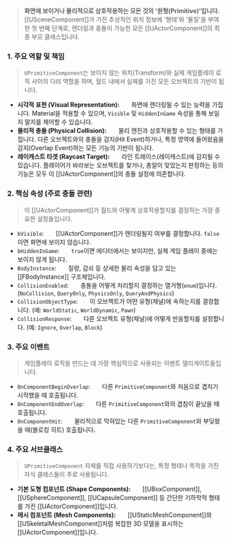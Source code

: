 > **화면에 보이거나 물리적으로 상호작용하는 모든 것의 '원형(Primitive)'입니다.** [[USceneComponent]]가 가진 추상적인 위치 정보에 '형태'와 '물질'을 부여한 첫 번째 단계로, 렌더링과 충돌이 가능한 모든 [[UActorComponent]]의 최종 부모 클래스입니다.

### **1. 주요 역할 및 책임**
> `UPrimitiveComponent`는 보이지 않는 위치(Transform)와 실제 게임플레이 로직 사이의 다리 역할을 하며, 월드 내에서 실체를 가진 모든 오브젝트의 기반이 됩니다.
* **시각적 표현 (Visual Representation):**
      화면에 렌더링될 수 있는 능력을 가집니다. Material을 적용할 수 있으며, `Visible` 및 `HiddenInGame` 속성을 통해 보일지 말지를 제어할 수 있습니다.
* **물리적 충돌 (Physical Collision):**
      물리 엔진과 상호작용할 수 있는 형태를 가집니다. 다른 오브젝트와의 충돌을 감지(Hit Event)하거나, 특정 영역에 들어왔음을 감지(Overlap Event)하는 모든 기능의 기반이 됩니다.
* **레이캐스트 타겟 (Raycast Target):**
      라인 트레이스(레이캐스트)에 감지될 수 있습니다. 플레이어가 바라보는 오브젝트를 찾거나, 총알이 맞았는지 판정하는 등의 기능은 모두 이 [[UActorComponent]]의 충돌 설정에 의존합니다.

### **2. 핵심 속성 (주로 충돌 관련)**
> 이 [[UActorComponent]]가 월드와 어떻게 상호작용할지를 결정하는 가장 중요한 설정들입니다.
* `bVisible`:
      [[UActorComponent]]가 렌더링될지 여부를 결정합니다. `false`이면 화면에 보이지 않습니다.
* `bHiddenInGame`:
      `true`이면 에디터에서는 보이지만, 실제 게임 플레이 중에는 보이지 않게 됩니다.
* `BodyInstance`:
      질량, 감쇠 등 상세한 물리 속성을 담고 있는 [[FBodyInstance]] 구조체입니다.
* `CollisionEnabled`:
      충돌을 어떻게 처리할지 결정하는 열거형(`enum`)입니다. (`NoCollision`, `QueryOnly`, `PhysicsOnly`, `QueryAndPhysics`)
* `CollisionObjectType`:
      이 오브젝트가 어떤 유형(채널)에 속하는지를 결정합니다. (예: `WorldStatic`, `WorldDynamic`, `Pawn`)
* `CollisionResponse`:
      다른 오브젝트 유형(채널)에 어떻게 반응할지를 설정합니다. (예: `Ignore`, `Overlap`, `Block`)

### **3. 주요 이벤트**
> 게임플레이 로직을 만드는 데 가장 핵심적으로 사용되는 이벤트 델리게이트들입니다.
* `OnComponentBeginOverlap`:
      다른 `PrimitiveComponent`와 처음으로 겹치기 시작했을 때 호출됩니다.
* `OnComponentEndOverlap`:
      다른 `PrimitiveComponent`와의 겹침이 끝났을 때 호출됩니다.
* `OnComponentHit`:
      물리적으로 막혀있는 다른 `PrimitiveComponent`와 부딪혔을 때(블로킹 히트) 호출됩니다.

### **4. 주요 서브클래스**
> `UPrimitiveComponent` 자체를 직접 사용하기보다는, 특정 형태나 목적을 가진 자식 클래스들이 주로 사용됩니다.
* **기본 도형 컴포넌트 (Shape Components):**
      [[UBoxComponent]], [[USphereComponent]], [[UCapsuleComponent]] 등 간단한 기하학적 형태를 가진 [[UActorComponent]]입니다.
* **메시 컴포넌트 (Mesh Components):**
      [[UStaticMeshComponent]]와 [[USkeletalMeshComponent]]처럼 복잡한 3D 모델을 표시하는 [[UActorComponent]]입니다.